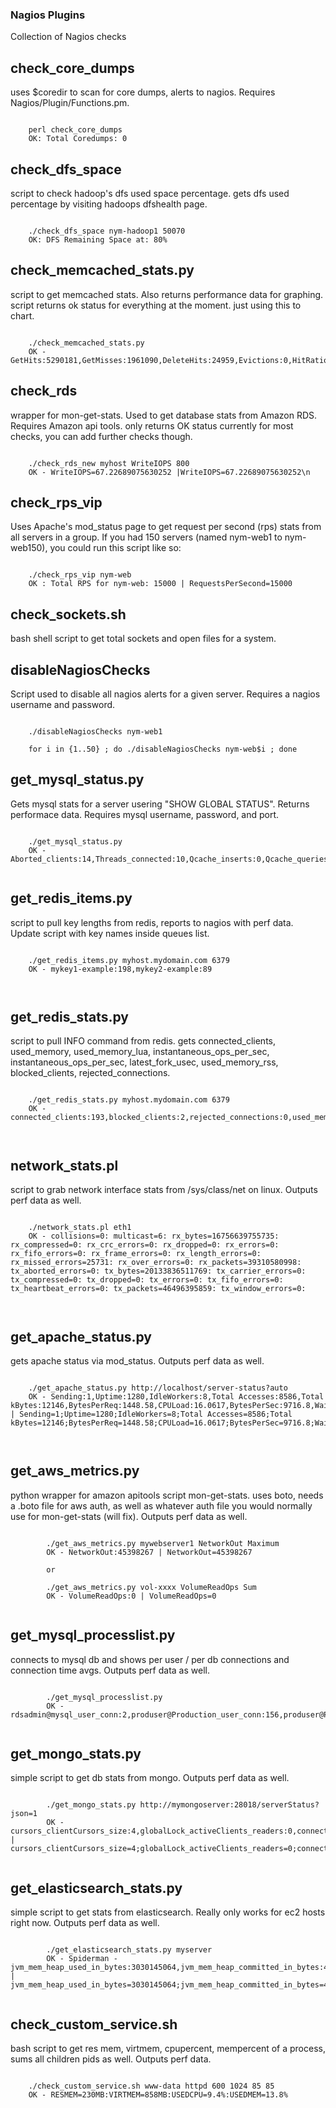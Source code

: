 ### Nagios Plugins

Collection of Nagios checks

check_core_dumps
-----------

uses $coredir to scan for core dumps, alerts to nagios.  Requires Nagios/Plugin/Functions.pm.
<pre><code>
    perl check_core_dumps
    OK: Total Coredumps: 0
</code></pre>


check_dfs_space
-----------
script to check hadoop's dfs used space percentage.
gets dfs used percentage by visiting hadoops dfshealth page.
<pre><code>
    ./check_dfs_space nym-hadoop1 50070
    OK: DFS Remaining Space at: 80%
</code></pre>


check_memcached_stats.py
-----------
script to get memcached stats.  Also returns performance data for graphing.
script returns ok status for everything at the moment.  just using this to chart.
<pre><code>
    ./check_memcached_stats.py
    OK - GetHits:5290181,GetMisses:1961090,DeleteHits:24959,Evictions:0,HitRatio:0.729552239876,GetPercent:100.0,MissPercent:27.0447760124,CurrentItems:12952,CurrentConnections:77
</code></pre>


check_rds
-----------
wrapper for mon-get-stats.  Used to get database stats from Amazon RDS.  Requires Amazon api tools. 
only returns OK status currently for most checks, you can add further checks though.
<pre><code>
    ./check_rds_new myhost WriteIOPS 800
    OK - WriteIOPS=67.22689075630252 |WriteIOPS=67.22689075630252\n
</code></pre>


check_rps_vip
-----------
Uses Apache's mod_status page to get request per second (rps) stats from all servers in a group.  If you had 150 servers (named nym-web1 to nym-web150), you could run this script like so:
<pre><code>
    ./check_rps_vip nym-web
    OK : Total RPS for nym-web: 15000 | RequestsPerSecond=15000
</code></pre>


check_sockets.sh
-----------
bash shell script to get total sockets and open files for a system.


disableNagiosChecks
-----------
Script used to disable all nagios alerts for a given server. Requires a nagios username and password.
<pre><code>
    ./disableNagiosChecks nym-web1
    
    for i in {1..50} ; do ./disableNagiosChecks nym-web$i ; done    
</code></pre>


get_mysql_status.py
-----------
Gets mysql stats for a server usering "SHOW GLOBAL STATUS". Returns performace data.  Requires mysql username, password, and port.
<pre><code>
    ./get_mysql_status.py
    OK - Aborted_clients:14,Threads_connected:10,Qcache_inserts:0,Qcache_queries_in_cache:0,Innodb_buffer_pool_wait_free:0,Innodb_buffer_pool_pages_dirty:43,Innodb_row_lock_time_avg:46,Innodb_buffer_pool_pages_flushed:73,Innodb_os_log_pending_writes:0,Threads_cached:0,Innodb_data_pending_reads:0,Qcache_hits:0,Innodb_data_pending_writes:0,Slow_queries:32,Innodb_os_log_pending_fsyncs:0,Innodb_log_waits:34,Innodb_row_lock_waits:80,Open_tables:400,Innodb_data_pending_fsyncs:0,Qcache_free_memory:0,Threads_running:2,Open_files:95,Table_locks_waited:187    

</code></pre>


get_redis_items.py
-----------
script to pull key lengths from redis, reports to nagios with perf data.  Update script with key names inside queues list.
<pre><code>
    ./get_redis_items.py myhost.mydomain.com 6379
    OK - mykey1-example:198,mykey2-example:89


</code></pre>


get_redis_stats.py
-----------
script to pull INFO command from redis.  gets connected_clients, used_memory, used_memory_lua, instantaneous_ops_per_sec, instantaneous_ops_per_sec, latest_fork_usec, used_memory_rss, blocked_clients, rejected_connections.  
<pre><code>
    ./get_redis_stats.py myhost.mydomain.com 6379
    OK - connected_clients:193,blocked_clients:2,rejected_connections:0,used_memory:12340208,used_memory_lua:31744,iops_per_sec:44,fork_usec:5


</code></pre>



network_stats.pl
-----------
script to grab network interface stats from /sys/class/net on linux.  Outputs perf data as well.
<pre><code>
    ./network_stats.pl eth1
    OK - collisions=0: multicast=6: rx_bytes=16756639755735: rx_compressed=0: rx_crc_errors=0: rx_dropped=0: rx_errors=0: rx_fifo_errors=0: rx_frame_errors=0: rx_length_errors=0: rx_missed_errors=25731: rx_over_errors=0: rx_packets=39310580998: tx_aborted_errors=0: tx_bytes=20133836511769: tx_carrier_errors=0: tx_compressed=0: tx_dropped=0: tx_errors=0: tx_fifo_errors=0: tx_heartbeat_errors=0: tx_packets=46496395859: tx_window_errors=0: 


</code></pre>



get_apache_status.py
-----------
gets apache status via mod_status.  Outputs perf data as well.
<pre><code>
    ./get_apache_status.py http://localhost/server-status?auto
    OK - Sending:1,Uptime:1280,IdleWorkers:8,Total Accesses:8586,Total kBytes:12146,BytesPerReq:1448.58,CPULoad:16.0617,BytesPerSec:9716.8,Waiting:8,ReqPerSec:6.70781,Reading:25,Open:222,BusyWorkers:26, | Sending=1;Uptime=1280;IdleWorkers=8;Total Accesses=8586;Total kBytes=12146;BytesPerReq=1448.58;CPULoad=16.0617;BytesPerSec=9716.8;Waiting=8;ReqPerSec=6.70781;Reading=25;Open=222;BusyWorkers=26;


</code></pre>



get_aws_metrics.py
-----------
python wrapper for amazon apitools script mon-get-stats.  uses boto, needs a .boto file for aws auth, as well as whatever auth file you would normally use for mon-get-stats (will fix).  Outputs perf data as well.
<pre><code>
        ./get_aws_metrics.py mywebserver1 NetworkOut Maximum
        OK - NetworkOut:45398267 | NetworkOut=45398267

        or

        ./get_aws_metrics.py vol-xxxx VolumeReadOps Sum 
        OK - VolumeReadOps:0 | VolumeReadOps=0

</code></pre>



get_mysql_processlist.py
-----------
connects to mysql db and shows per user / per db connections and connection time avgs.  Outputs perf data as well.
<pre><code>
        ./get_mysql_processlist.py
        OK - rdsadmin@mysql_user_conn:2,produser@Production_user_conn:156,produser@Production_avg_time:60,rdsadmin@mysql_avg_time:0

</code></pre>




get_mongo_stats.py
-----------
simple script to get db stats from mongo.  Outputs perf data as well.
<pre><code>
        ./get_mongo_stats.py http://mymongoserver:28018/serverStatus?json=1
        OK - cursors_clientCursors_size:4,globalLock_activeClients_readers:0,connections_current:64,backgroundFlushing_average_ms:5.58905591302,globalLock_currentQueue_readers:0,globalLock_currentQueue_writers:0,mem_virtual:22409,mem_mappedWithJournal:20988,cursors_totalOpen:4,mem_mapped:10494,globalLock_activeClients_writers:0,cursors_timedOut:99,mem_resident:7018 | cursors_clientCursors_size=4;globalLock_activeClients_readers=0;connections_current=64;backgroundFlushing_average_ms=5.58905591302;globalLock_currentQueue_readers=0;globalLock_currentQueue_writers=0;mem_virtual=22409;mem_mappedWithJournal=20988;cursors_totalOpen=4;mem_mapped=10494;globalLock_activeClients_writers=0;cursors_timedOut=99;mem_resident=7018;

</code></pre>




get_elasticsearch_stats.py
-----------
simple script to get stats from elasticsearch. Really only works for ec2 hosts right now.  Outputs perf data as well.
<pre><code>
        ./get_elasticsearch_stats.py myserver
        OK - Spiderman - jvm_mem_heap_used_in_bytes:3030145064,jvm_mem_heap_committed_in_bytes:4277534720,jvm_threads_count:78,indices_search_fetch_current:0,jvm_mem_non_heap_used_in_bytes:55179904,os_mem_used_in_bytes:7731814400,indices_get_current:0,os_mem_actual_used_in_bytes:4950654976,indices_merges_current_size_in_bytes:0,jvm_mem_non_heap_committed_in_bytes:83001344,indices_indexing_delete_current:0,indices_merges_current_docs:0,indices_indexing_index_current:0,indices_merges_current:0,indices_search_query_current:0,os_cpu_user:1,os_swap_used_in_bytes:9027584 | jvm_mem_heap_used_in_bytes=3030145064;jvm_mem_heap_committed_in_bytes=4277534720;jvm_threads_count=78;indices_search_fetch_current=0;jvm_mem_non_heap_used_in_bytes=55179904;os_mem_used_in_bytes=7731814400;indices_get_current=0;os_mem_actual_used_in_bytes=4950654976;indices_merges_current_size_in_bytes=0;jvm_mem_non_heap_committed_in_bytes=83001344;indices_indexing_delete_current=0;indices_merges_current_docs=0;indices_indexing_index_current=0;indices_merges_current=0;indices_search_query_current=0;os_cpu_user=1;os_swap_used_in_bytes=9027584

</code></pre>




check_custom_service.sh
-----------
bash script to get res mem, virtmem, cpupercent, mempercent of a process, sums all children pids as well.  Outputs perf data.
<pre><code>
	./check_custom_service.sh www-data httpd 600 1024 85 85                      
	OK - RESMEM=230MB:VIRTMEM=858MB:USEDCPU=9.4%:USEDMEM=13.8%

</code></pre>






